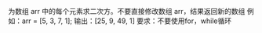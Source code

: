 为数组 arr 中的每个元素求二次方。不要直接修改数组 arr，结果返回新的数组
例如：arr = [5, 3, 7, 1]; 输出：[25, 9, 49, 1]
要求：不要使用for，while循环
